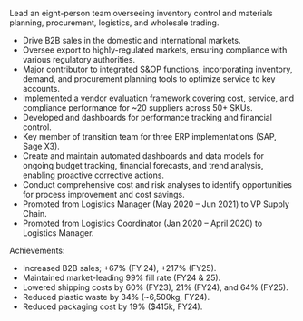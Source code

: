 Lead an eight-person team overseeing inventory control and materials planning, procurement, logistics, and wholesale trading.

- Drive B2B sales in the domestic and international markets.
- Oversee export to highly-regulated markets, ensuring compliance with various regulatory authorities.
- Major contributor to integrated S&OP functions, incorporating inventory, demand, and procurement planning tools to optimize service to key accounts.
- Implemented a vendor evaluation framework covering cost, service, and compliance performance for ~20 suppliers across 50+ SKUs.
- Developed and dashboards for performance tracking and financial control.
- Key member of transition team for three ERP implementations (SAP, Sage X3).
- Create and maintain automated dashboards and data models for ongoing budget tracking, financial forecasts, and trend analysis, enabling proactive corrective actions.
- Conduct comprehensive cost and risk analyses to identify opportunities for process improvement and cost savings.
- Promoted from Logistics Manager (May 2020 – Jun 2021) to VP Supply Chain.
- Promoted from Logistics Coordinator (Jan 2020 – April 2020) to Logistics Manager.

Achievements:
- Increased B2B sales; +67% (FY 24), +217% (FY25).
- Maintained market-leading 99% fill rate (FY24 & 25).
- Lowered shipping costs by 60% (FY23), 21% (FY24), and 64% (FY25).
- Reduced plastic waste by 34% (~6,500kg, FY24).
- Reduced packaging cost by 19% ($415k, FY24).
